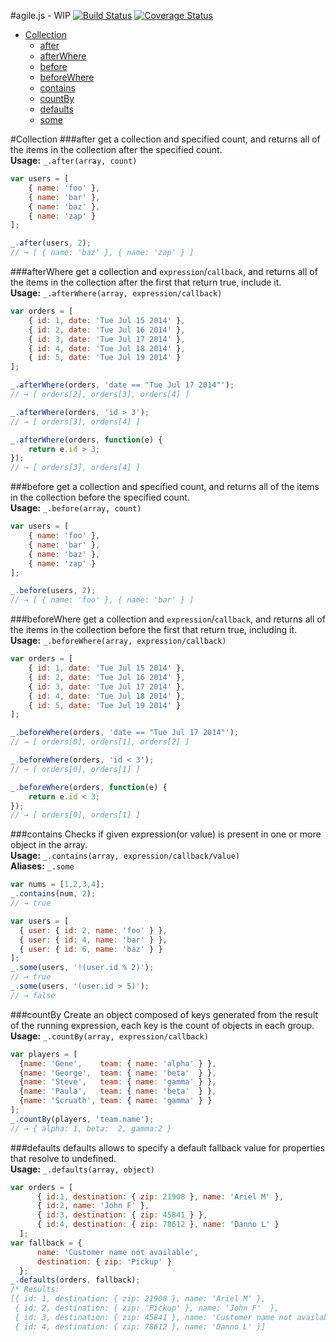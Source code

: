 #agile.js - WIP [![Build Status](https://travis-ci.org/a8m/agile.svg?branch=master)](https://travis-ci.org/a8m/agile) [![Coverage Status](https://img.shields.io/coveralls/a8m/agile.svg)](https://coveralls.io/r/a8m/agile?branch=master)

- [Collection](#collection)
  - [after](#after)
  - [afterWhere](#afterwhere)
  - [before](#before)
  - [beforeWhere](#beforeWhere)
  - [contains](#contains)
  - [countBy](#countby)
  - [defaults](#defaults)
  - [some](#contains)


#Collection
###after
get a collection and specified count, and returns all of the items in the collection after the specified count.  
**Usage:** `_.after(array, count)`
```js
var users = [
    { name: 'foo' },
    { name: 'bar' },
    { name: 'baz' },
    { name: 'zap' }
];

_.after(users, 2);
// → [ { name: 'baz' }, { name: 'zap' } ]
```
###afterWhere
get a collection and `expression`/`callback`, and returns all of the items in the collection after the first that return true, include it.  
**Usage:** `_.afterWhere(array, expression/callback)`
```js
var orders = [
    { id: 1, date: 'Tue Jul 15 2014' },
    { id: 2, date: 'Tue Jul 16 2014' },
    { id: 3, date: 'Tue Jul 17 2014' },
    { id: 4, date: 'Tue Jul 18 2014' },
    { id: 5, date: 'Tue Jul 19 2014' }
];

_.afterWhere(orders, 'date == "Tue Jul 17 2014"');
// → [ orders[2], orders[3], orders[4] ]

_.afterWhere(orders, 'id > 3');
// → [ orders[3], orders[4] ]

_.afterWhere(orders, function(e) { 
    return e.id > 3;
});
// → [ orders[3], orders[4] ]
```
###before
get a collection and specified count, and returns all of the items in the collection before the specified count.  
**Usage:** `_.before(array, count)`
```js
var users = [
    { name: 'foo' },
    { name: 'bar' },
    { name: 'baz' },
    { name: 'zap' }
];

_.before(users, 2);
// → [ { name: 'foo' }, { name: 'bar' } ]
```
###beforeWhere
get a collection and `expression`/`callback`, and returns all of the items in the collection before the first that return true, including it.  
**Usage:** `_.beforeWhere(array, expression/callback)`
```js
var orders = [
    { id: 1, date: 'Tue Jul 15 2014' },
    { id: 2, date: 'Tue Jul 16 2014' },
    { id: 3, date: 'Tue Jul 17 2014' },
    { id: 4, date: 'Tue Jul 18 2014' },
    { id: 5, date: 'Tue Jul 19 2014' }
];

_.beforeWhere(orders, 'date == "Tue Jul 17 2014"');
// → [ orders[0], orders[1], orders[2] ]

_.beforeWhere(orders, 'id < 3');
// → [ orders[0], orders[1] ]

_.beforeWhere(orders, function(e) { 
    return e.id < 3;
});
// → [ orders[0], orders[1] ]
```
###contains
Checks if given expression(or value) is present in one or more object in the array.  
**Usage:** `_.contains(array, expression/callback/value)`  
**Aliases:** `_.some`
```js
var nums = [1,2,3,4];
_.contains(num, 2); 
// → true

var users = [
  { user: { id: 2, name: 'foo' } },
  { user: { id: 4, name: 'bar' } },
  { user: { id: 6, name: 'baz' } }
];
_.some(users, '!(user.id % 2)');
// → true
_.some(users, '(user.id > 5)');
// → false
```
###countBy
Create an object composed of keys generated from the result of the running expression, each key is the count of objects in each group.  
**Usage:** `_.countBy(array, expression/callback)`
```js
var players = [
  {name: 'Gene',    team: { name: 'alpha' } },
  {name: 'George',  team: { name: 'beta'  } },
  {name: 'Steve',   team: { name: 'gamma' } },
  {name: 'Paula',   team: { name: 'beta'  } },
  {name: 'Scruath', team: { name: 'gamma' } }
];
_.countBy(players, 'team.name');
// → { alpha: 1, beta:  2, gamma:2 }
```
###defaults
defaults allows to specify a default fallback value for properties that resolve to undefined.  
**Usage:** `_.defaults(array, object)`
```js
var orders = [
      { id:1, destination: { zip: 21908 }, name: 'Ariel M' },
      { id:2, name: 'John F' },
      { id:3, destination: { zip: 45841 } },
      { id:4, destination: { zip: 78612 }, name: 'Danno L' }
  ];
var fallback = {
      name: 'Customer name not available',
      destination: { zip: 'Pickup' }
  };
_.defaults(orders, fallback);
/* Results:
[{ id: 1, destination: { zip: 21908 }, name: 'Ariel M' },
 { id: 2, destination: { zip: 'Pickup' }, name: 'John F'  },
 { id: 3, destination: { zip: 45841 }, name: 'Customer name not available' },
 { id: 4, destination: { zip: 78612 }, name: 'Danno L' }]
```

